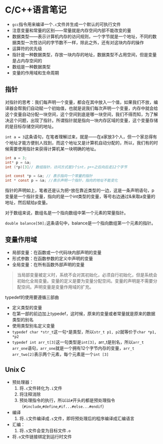 # C/C++语言笔记

+ `gcc`指令用来编译一个`.c`文件并生成一个默认的可执行文件
+ 注意变量和常量的区别——常量就是内存空间内部不能改变的量
+ 数据类型——表示计算机内存的访问规则，一个字节就是一个地址，不同的数据类型一次性访问的字节数不一样，除此之外，还有对这块内存的操作
+ 运算符的优先级
+ 指针是一种数据类型，存放一块内存的地址，数据类型不占用空间，但是变量是占内存空间的
+ 数组是一种数据类型​
+ 变量的作用域和生命周期



## 指针

对指针的思考：我们每声明一个变量，都会在其中放入一个值，如果我们不放，编译器会帮我们自动赋一个初始值，也就是说我们每次声明一个变量，内存中就会给这个变量自动分配一块空间，这个空间到底是哪一块空间，我们不得而知，为了解决这个问题，出现了指针。所谓指针就是指向一块内存区域的变量，这个变量存储的是目标存储空间的地址。

`int a = 3`这条语句，在笔者理解过来，就是——在a家放3个人，但一个家总得有个地址才能方便别人找到，而这个地址又是计算机自动分配的，所以，我们有的时候需要使用指针来获得计算机某一块明确的地址。

```c
int a = 3;
int* p = &a;
int (*p)[3]// 数组指针，访问方式是3个int，p++之后向后走12个字节
  
int const *p = &a; // 表示指向一个常量的指针
int * const p = &a; //表示声明一个指针，指向的地址不能变化  
```

指针的声明如上，笔者还是认为把`*`放在靠近类型的一边，这是一条声明语句，p变量是一个指针变量，指向的是一个int类型的变量，等号右边通过&来取a变量的地址，然后赋给p变量。

对于数组来说，数组名是一个指向数组中第一个元素的常量指针。

`double balance[50];`这条语句中，balance是一个指向数组第一个元素的指针。



## 变量作用域

+ 局部变量：在函数或一个代码块内部声明的变量
+ 形式参数：在函数参数的定义中声明的变量
+ 全局变量：在所有函数外部声明的变量

> 当局部变量被定义时，系统不会对其初始化，必须自行初始化，但是系统会初始化全局变量。变量的定义是要为变量分配空间。变量的声明是不需要分配空间。声明变量是变量作用域的扩充。



typedef的使用要遵循三部曲

+ 定义类型的变量
+ 在第一部的前边加上typedef，这时候，原来的变量或者常量就是原来的数据类型的别名
+ 使用类型别名定义变量
+ `typedef char *str_t`这一句`*`是类型，所以`str_t p1, p2`就等价于`char *p1, *p2`
+ `typedef int arr_t[3]`这一句类型是`int[3]`，arr_t是别名，所以`arr_t arr_one`语句，`arr_one`就是一个拥有12个字节内存的变量，`arr_t arr_two[2]`表示两个元素，每个元素是一个`int [3]`

## Unix C

+ 预处理器：
  1. 将`.c`文件转化为`.i`文件
  2. 将注释消除
  3. 预处理指令的执行，所以以`#`开头的都是预处理指令（`#include`,`#define`,`#if...#else...#endif`）
+ 编译
  1. 将`.i`文件编译成`.s`文件，即将预处理后的程序编译成汇编语言
+ 汇编：
  1. 将`.s`文件会变为目标文件`.o`
+ 将`.o`文件链接绑定到运行时文件

